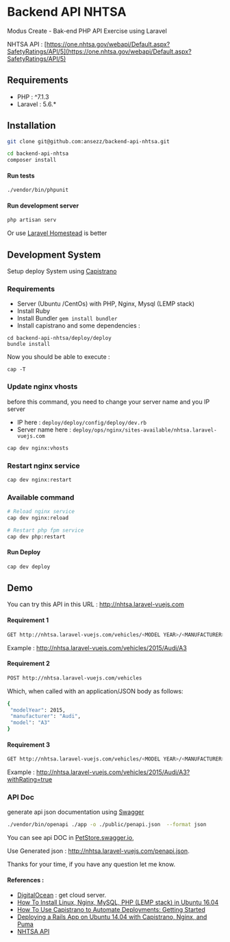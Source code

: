 # Backend API NHTSA
Modus Create - Bak-end PHP API Exercise using Laravel

NHTSA API : [https://one.nhtsa.gov/webapi/Default.aspx?SafetyRatings/API/5](https://one.nhtsa.gov/webapi/Default.aspx?SafetyRatings/API/5)

## Requirements
* PHP     : ^7.1.3
* Laravel : 5.6.*

## Installation

```bash
git clone git@github.com:ansezz/backend-api-nhtsa.git
```

```bash
cd backend-api-nhtsa
composer install
```
#### Run tests
```bash
./vendor/bin/phpunit
```

#### Run development server
```bash
php artisan serv
```
Or use [Laravel Homestead](https://laravel.com/docs/5.6/homestead) is better

## Development System
Setup deploy System using [Capistrano](http://capistranorb.com)

### Requirements
- Server (Ubuntu /CentOs) with PHP, Nginx, Mysql (LEMP stack)
- Install Ruby
- Install Bundler `gem install bundler`
- Install capistrano and some dependencies :
```
cd backend-api-nhtsa/deploy/deploy
bundle install
```
Now you should be able to execute :
```
cap -T
```
### Update nginx vhosts
before this command, you need to change your server name and you IP server 
* IP here  : `deploy/deploy/config/deploy/dev.rb`
* Server name here : `deploy/ops/nginx/sites-available/nhtsa.laravel-vuejs.com`
```bash
cap dev nginx:vhosts  
```
### Restart nginx service
```bash
cap dev nginx:restart  
```
### Available command 
```bash
# Reload nginx service
cap dev nginx:reload  

# Restart php fpm service
cap dev php:restart  
```

#### Run Deploy
```bash
cap dev deploy
```

## Demo 
You can try this API in this URL : http://nhtsa.laravel-vuejs.com

#### Requirement 1
```bash
GET http://nhtsa.laravel-vuejs.com/vehicles/<MODEL YEAR>/<MANUFACTURER>/<MODEL>/
```
Example : http://nhtsa.laravel-vuejs.com/vehicles/2015/Audi/A3

#### Requirement 2
```bash
POST http://nhtsa.laravel-vuejs.com/vehicles
```
Which, when called with an application/JSON body as follows:
```bash
{
 "modelYear": 2015,
 "manufacturer": "Audi",
 "model": "A3"
}
```

#### Requirement 3
```bash
GET http://nhtsa.laravel-vuejs.com/vehicles/<MODEL YEAR>/<MANUFACTURER>/<MODEL>?withRating=true
```
Example : http://nhtsa.laravel-vuejs.com/vehicles/2015/Audi/A3?withRating=true

### API Doc 
generate api json documentation using [Swagger](http://zircote.com/swagger-php/)
```bash
./vendor/bin/openapi ./app -o ./public/penapi.json  --format json
```
You can see api DOC in [PetStore.swagger.io](http://petstore.swagger.io/),

Use Generated json : http://nhtsa.laravel-vuejs.com/penapi.json.

Thanks for your time, if you have any question let me know.
#### References : 
* [DigitalOcean](https://m.do.co/c/bb2d64a88148) : get cloud server.
* [How To Install Linux, Nginx, MySQL, PHP (LEMP stack) in Ubuntu 16.04](https://www.digitalocean.com/community/tutorials/how-to-install-linux-nginx-mysql-php-lemp-stack-in-ubuntu-16-04/)
* [ How To Use Capistrano to Automate Deployments: Getting Started ](https://www.digitalocean.com/community/tutorials/how-to-use-capistrano-to-automate-deployments-getting-started)
* [ Deploying a Rails App on Ubuntu 14.04 with Capistrano, Nginx, and Puma](https://www.digitalocean.com/community/tutorials/deploying-a-rails-app-on-ubuntu-14-04-with-capistrano-nginx-and-puma)
* [NHTSA API ](https://one.nhtsa.gov/webapi/Default.aspx?SafetyRatings/API/5)
